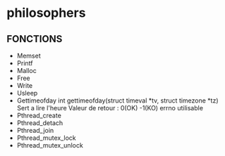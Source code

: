 # philosophers

## FONCTIONS
- Memset
- Printf
- Malloc
- Free
- Write
- Usleep
- Gettimeofday
int gettimeofday(struct timeval *tv, struct timezone *tz)
Sert a lire l'heure
Valeur de retour : 0(OK) -1(KO) errno utilisable
- Pthread_create
- Pthread_detach
- Pthread_join
- Pthread_mutex_lock
- Pthread_mutex_unlock



